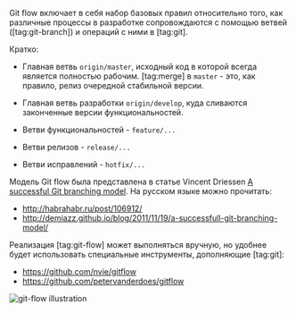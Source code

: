 
Git flow включает в себя набор базовых правил относительно того, как различные процессы в разработке сопровождаются с помощью ветвей ([tag:git-branch]) и операций с ними в [tag:git].

Кратко:

  * Главная ветвь `origin/master`, исходный код в которой всегда является полностью рабочим. [tag:merge] в `master` - это, как правило, релиз очередной стабильной версии.

  * Главная ветвь разработки `origin/develop`, куда сливаются законченные версии функциональностей. 
  * Ветви функциональностей - `feature/...`
  * Ветви релизов - `release/...`
  * Ветви исправлений - `hotfix/...`


Модель Git flow была представлена в статье Vincent Driessen [A successful Git branching model][1]. На русском языке можно прочитать:

* http://habrahabr.ru/post/106912/
* http://demiazz.github.io/blog/2011/11/19/a-successfull-git-branching-model/

Реализация [tag:git-flow] может выполняться вручную, но удобнее будет использовать специальные инструменты, дополняющие [tag:git]:

* https://github.com/nvie/gitflow
* https://github.com/petervanderdoes/gitflow


![git-flow illustration][2]


  [1]: http://nvie.com/posts/a-successful-git-branching-model/
  [2]: http://i.stack.imgur.com/7Culm.png
